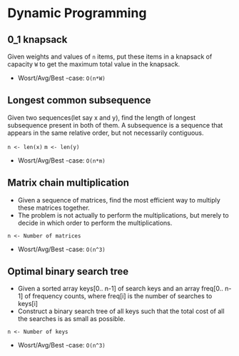 # Dynamic Programming

## 0_1 knapsack

Given weights and values of `n` items, put these items in a knapsack of capacity `W` to get the maximum total value in the knapsack.

- Wosrt/Avg/Best -case: `O(n*W)`

## Longest common subsequence

Given two sequences(let say x and y), find the length of longest subsequence present in both of them. A subsequence is a sequence that appears in the same relative order, but not necessarily contiguous. 

`n <- len(x)`
`m <- len(y)`

- Wosrt/Avg/Best -case: `O(n*m)`

## Matrix chain multiplication

- Given a sequence of matrices, find the most efficient way to multiply these matrices together.
- The problem is not actually to perform the multiplications, but merely to decide in which order to perform the multiplications.

`n <- Number of matrices`
- Wosrt/Avg/Best -case: `O(n^3)`

## Optimal binary search tree

- Given a sorted array keys[0.. n-1] of search keys and an array freq[0.. n-1] of frequency counts, where freq[i] is the number of searches to keys[i]
- Construct a binary search tree of all keys such that the total cost of all the searches is as small as possible.

`n <- Number of keys`
- Wosrt/Avg/Best -case: `O(n^3)`

